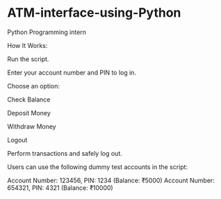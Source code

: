 # ATM-interface-using-Python
Python Programming intern

How It Works:

Run the script.

Enter your account number and PIN to log in.

Choose an option:

Check Balance

Deposit Money

Withdraw Money

Logout

Perform transactions and safely log out.

Users can use the following dummy test accounts in the script:

Account Number: 123456, PIN: 1234 (Balance: ₹5000)
Account Number: 654321, PIN: 4321 (Balance: ₹10000)
